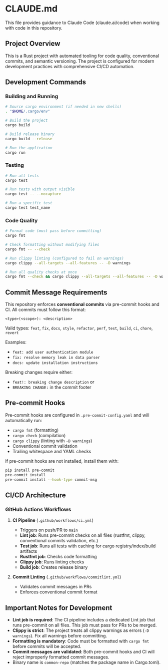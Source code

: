 # CLAUDE.md

This file provides guidance to Claude Code (claude.ai/code) when working with code in this repository.

## Project Overview

This is a Rust project with automated tooling for code quality, conventional commits, and semantic versioning. The project is configured for modern development practices with comprehensive CI/CD automation.

## Development Commands

### Building and Running
```bash
# Source cargo environment (if needed in new shells)
. "$HOME/.cargo/env"

# Build the project
cargo build

# Build release binary
cargo build --release

# Run the application
cargo run
```

### Testing
```bash
# Run all tests
cargo test

# Run tests with output visible
cargo test -- --nocapture

# Run a specific test
cargo test test_name
```

### Code Quality
```bash
# Format code (must pass before committing)
cargo fmt

# Check formatting without modifying files
cargo fmt -- --check

# Run clippy linting (configured to fail on warnings)
cargo clippy --all-targets --all-features -- -D warnings

# Run all quality checks at once
cargo fmt --check && cargo clippy --all-targets --all-features -- -D warnings
```

## Commit Message Requirements

This repository enforces **conventional commits** via pre-commit hooks and CI. All commits must follow this format:

```
<type>(<scope>): <description>
```

Valid types: `feat`, `fix`, `docs`, `style`, `refactor`, `perf`, `test`, `build`, `ci`, `chore`, `revert`

Examples:
- `feat: add user authentication module`
- `fix: resolve memory leak in data parser`
- `docs: update installation instructions`

Breaking changes require either:
- `feat!: breaking change description` or
- `BREAKING CHANGE:` in the commit footer

## Pre-commit Hooks

Pre-commit hooks are configured in `.pre-commit-config.yaml` and will automatically run:
- `cargo fmt` (formatting)
- `cargo check` (compilation)
- `cargo clippy` (linting with `-D warnings`)
- Conventional commit validation
- Trailing whitespace and YAML checks

If pre-commit hooks are not installed, install them with:
```bash
pip install pre-commit
pre-commit install
pre-commit install --hook-type commit-msg
```

## CI/CD Architecture

### GitHub Actions Workflows

1. **CI Pipeline** (`.github/workflows/ci.yml`)
   - Triggers on push/PR to `main`
   - **Lint job**: Runs pre-commit checks on all files (rustfmt, clippy, conventional commits validation, etc.)
   - **Test job**: Runs all tests with caching for cargo registry/index/build artifacts
   - **Rustfmt job**: Checks code formatting
   - **Clippy job**: Runs linting checks
   - **Build job**: Creates release binary

2. **Commit Linting** (`.github/workflows/commitlint.yml`)
   - Validates commit messages in PRs
   - Enforces conventional commit format

## Important Notes for Development

- **Lint job is required**: The CI pipeline includes a dedicated Lint job that runs pre-commit on all files. This job must pass for PRs to be merged.
- **Clippy is strict**: The project treats all clippy warnings as errors (`-D warnings`). Fix all warnings before committing.
- **Formatting is mandatory**: Code must be formatted with `cargo fmt` before commits will be accepted.
- **Commit messages are validated**: Both pre-commit hooks and CI will reject improperly formatted commit messages.
- Binary name is `common-repo` (matches the package name in Cargo.toml).
